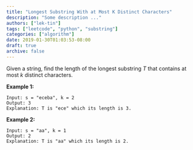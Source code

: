 ```yaml
---
title: "Longest Substring With at Most K Distinct Characters"
description: "Some description ..."
authors: ["lek-tin"]
tags: ["leetcode", "python", "substring"]
categories: ["algorithm"]
date: 2019-01-30T01:03:53-08:00
draft: true
archive: false
---
```

Given a string, find the length of the longest substring _T_ that contains at most _k_ distinct characters.

**Example 1:**
```
Input: s = "eceba", k = 2
Output: 3
Explanation: T is "ece" which its length is 3.
```
**Example 2:**
```
Input: s = "aa", k = 1
Output: 2
Explanation: T is "aa" which its length is 2.
```

